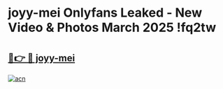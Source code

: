 # joyy-mei Onlyfans Leaked - New Video & Photos March 2025 !fq2tw

# <h2><a href="https://7sdsbn.iuczelnia.edu.pl?title=joyy-mei&ref=fq2tw">🔗👉 🔴 joyy-mei</a></h2>

[![acn](https://github.com/user-attachments/assets/0f9c940e-d8b0-45ae-aac7-cd30a18b3e1c)](https://7sdsbn.iuczelnia.edu.pl?title=joyy-mei&ref=fq2tw)

